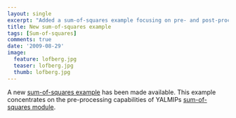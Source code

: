 ```yaml
---
layout: single
excerpt: "Added a sum-of-squares example focusing on pre- and post-processing capabilities."
title: New sum-of-squares example
tags: [Sum-of-squares]
comments: true
date: '2009-08-29'
image:
  feature: lofberg.jpg
  teaser: lofberg.jpg
  thumb: lofberg.jpg
---
```


A new [sum-of-squares example](/examples/moresos) has been made available. This example concentrates on the pre-processing capabilities of YALMIPs [sum-of-squares module](/tutorials/sumofsquaresprogramming).
